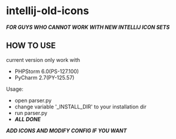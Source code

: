 intellij-old-icons
==================

***FOR GUYS WHO CANNOT WORK WITH NEW INTELLIJ ICON SETS***

HOW TO USE
------------------

current version only work with
 - PHPStorm 6.0(PS-127.100)
 - PyCharm 2.7(PY-125.57)

Usage:
 - open parser.py
 - change variable '_INSTALL_DIR' to your installation dir
 - run parser.py
 - ***ALL DONE***

 ***ADD ICONS AND MODIFY CONFIG IF YOU WANT***
